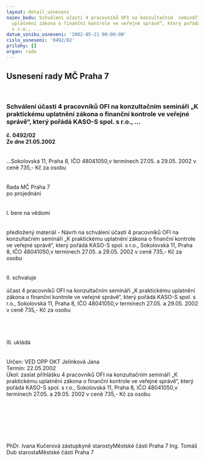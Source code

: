 ```yaml
---
layout: detail_usneseni
nazev_bodu: Schválení účasti 4 pracovníků OFI na konzultačním  semináři „K praktickému
  uplatnění zákona o finanční kontrole ve veřejné správě“, který pořádá KASO-S spol.
  s r.o., ...
datum_vzniku_usneseni: '2002-05-21 00:00:00'
cislo_usneseni: '0492/02'
prilohy: []
organ: rada
---
```

<div id="ucUsn_pList" class="usn">
	<span><h2>Usnesení rady MČ Praha 7 </h2>
<br></span><div class="standBody">
<span><h3>Schválení účasti 4 pracovníků OFI na konzultačním  semináři „K praktickému uplatnění zákona o finanční kontrole ve veřejné správě“, který pořádá KASO-S spol. s r.o., ...</h3></span><div class="center">
		<strong>č. 0492/02</strong><br>
	</div>
<div class="center">
		<strong>Ze dne 21.05.2002</strong><br><br>
	</div>
<br>...Sokolovská 11, Praha 8, IČO 48041050,v termínech 27.05. a 29.05. 2002 v ceně 735,- Kč za osobu<br><br><br>Rada MČ Praha 7<br>po projednání<br><br><br>I.	bere na vědomí<br><br> <br>předložený materiál - Návrh na schválení účasti 4 pracovníků OFI na konzultačním  semináři „K praktickému uplatnění zákona o finanční kontrole ve veřejné správě“, který pořádá KASO-S spol. s r.o., Sokolovská 11, Praha 8, IČO 48041050,v termínech 27.05. a 29.05. 2002 v ceně 735,- Kč za osobu<br><br><br>II.	schvaluje <br><br>účast 4 pracovníků OFI na konzultačním  semináři „K praktickému uplatnění zákona o finanční kontrole ve veřejné správě“, který pořádá KASO-S spol. s r.o., Sokolovská 11, Praha 8, IČO 48041050,v termínech 27.05. a 29.05. 2002 v ceně 735,- Kč za osobu<br><br><br><br><br>III.	ukládá <br><br> <br>Určen:	VED OPP OKT Jelínková Jana<br>Termín: 22.05.2002<br>Úkol:	zaslat přihlášku 4 pracovníků OFI na konzultačním  semináři „K praktickému uplatnění zákona o finanční kontrole ve veřejné správě“, který pořádá KASO-S spol. s r.o., Sokolovská 11, Praha 8, IČO 48041050,v termínech 27.05. a 29.05. 2002 v ceně 735,- Kč za osobu<br> <br><br><br><br><br> <br>	<br>PhDr. Ivana Kučerová zástupkyně starostyMěstské části Praha 7	Ing. Tomáš Dub starostaMěstské části Praha 7<br>	<br><br>
</div>
</div>